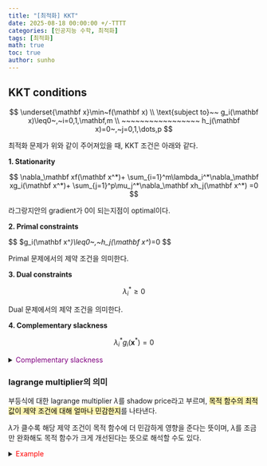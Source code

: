 ```yaml
---
title: "[최적화] KKT"
date: 2025-08-18 00:00:00 +/-TTTT
categories: [인공지능 수학, 최적화]
tags: [최적화]
math: true
toc: true
author: sunho
---
```


## KKT conditions

$$
\underset{\mathbf x}\min~f(\mathbf x)
\\
\text{subject to}~~
g_i(\mathbf x)\leq0~,~i=0,1,\mathbf,m
\\ ~~~~~~~~~~~~~~~~~
h_j(\mathbf x)=0~,~j=0,1,\dots,p
$$

최적화 문제가 위와 같이 주어져있을 때, KKT 조건은 아래와 같다.

**1. Stationarity**
        
$$
\nabla_\mathbf xf(\mathbf x^*)+
\sum_{i=1}^m\lambda_i^*\nabla_\mathbf xg_i(\mathbf x^*)+
\sum_{j=1}^p\mu_j^*\nabla_\mathbf xh_j(\mathbf x^*)
=0
$$

라그랑지안의 gradient가 0이 되는지점이 optimal이다.
        
**2. Primal constraints**
        
$$
$g_i(\mathbf x^*)\leq0~,~h_j(\mathbf x^*)=0
$$

Primal 문제에서의 제약 조건을 의미한다.
        
**3. Dual constraints**
        
$$
\lambda_i^*\geq0
$$

Dual 문제에서의 제약 조건을 의미한다.
        
**4. Complementary slackness**

$$
\lambda_i^*g_i(\mathbf x^*)=0
$$

<details>
<summary><font color='purple'>Complementary slackness</font></summary>
<div markdown="1">

**Case1)** $g_i(\mathbf{x}^\*)<0~\rightarrow~\lambda_i^\*=0$

![fig2](mlm/o17-1.png){: style="display:block; margin:0 auto; width:60%;"}
_[[출처]](https://www.cnblogs.com/pingzeng/p/7019221.html)_



- Optimal $\mathbf x^\*$가 제약 조건의 영역 내에 있는 경우를 의미한다. → $g_i(\mathbf x^\*)<0$
- 원래 목적 함수의 최적해가 이미 제약 조건 영역 내에 있었기 때문에, 해당 제약 조건을 없애더라도 기존의 최적해가 변하지 않는다.

---

**Case2)** $\lambda_i^\*>0~\rightarrow~g_i(\mathbf x^\*)=0$

![fig2](mlm/o17-2.png){: style="display:block; margin:0 auto; width:60%;"}
_[[출처]](https://www.cnblogs.com/pingzeng/p/7019221.html)_

- Optimal $\mathbf x^\*$가 제약 조건의 경계에 있는 경우를 의미한다. → $g_i(\mathbf x^\*)=0$
- 원래 목적 함수의 최적해가 제약 조건 영역의 바깥에 있었기 때문에, 제약 조건이 존재할 때의 최적해는 기존의 최적해와 다르다.
- 이 경우에 최적해는 일반적으로 제약 조건의 경계에 위치한다.

</div>
</details>

### lagrange multiplier의 의미

부등식에 대한 lagrange multiplier $\lambda$를 shadow price라고 부르며, <mark style='background-color: fff5b1'>목적 함수의 최적값이 제약 조건에 대해 얼마나 민감한지</mark>를 나타낸다.

$\lambda$가 클수록 해당 제약 조건이 목적 함수에 더 민감하게 영향을 준다는 뜻이며, $\lambda$를 조금만 완화해도 목적 함수가 크게 개선된다는 뜻으로 해석할 수도 있다.

<details>
<summary><font color='red'>Example</font></summary>
<div markdown="1">

공장에서의 물건 생산에서 아래의 조건이 있을 때, 원자재 1kg을 더 사용할 수 있다면 이윤이 얼마나 증가하는가?

- 제약 조건: 원자재는 최대 100kg 사용 가능
- 현재 최적 상태: 이윤 500달러, 원자재는 딱 100kg 사용 중

---

1kg 더 주었더니 이윤이 5달러 증가했다면, 이 5달러가 바로 shadow price이다.

</div>
</details>
